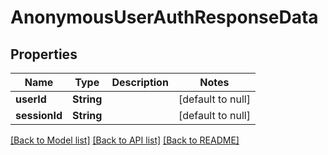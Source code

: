 # AnonymousUserAuthResponseData
## Properties

| Name | Type | Description | Notes |
|------------ | ------------- | ------------- | -------------|
| **userId** | **String** |  | [default to null] |
| **sessionId** | **String** |  | [default to null] |

[[Back to Model list]](../README.md#documentation-for-models) [[Back to API list]](../README.md#documentation-for-api-endpoints) [[Back to README]](../README.md)

